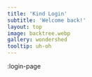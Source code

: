 ```yaml
---
title: 'Kind Login'
subtitle: 'Welcome back!'
layout: top
image: backtree.webp
gallery: wondershed
tooltip: uh-oh
---
```


:login-page
